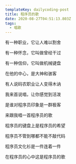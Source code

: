 ```yaml
---
templateKey: dailycoding-post
title: 程序员的歌
date: 2020-08-27T04:51:13.803Z
tags:
  - 唱歌
---
```

有一种职业，它让人难以割舍

有一种怀念，它叫做曾经干过

有一种信仰，它叫做机械键盘

在他的中心，是大神和骇客



有人说码农职业让人变得木讷

我来首说唱，让你感觉到活泼

是谁对程序员印象是一群极客

来跟我唱一首程序员的歌



程序员的键盘上是程序员的希望

程序员不管到哪都不能不敲代码

程序员文化衫是一件连着一件

在程序员的心中这是程序员的歌